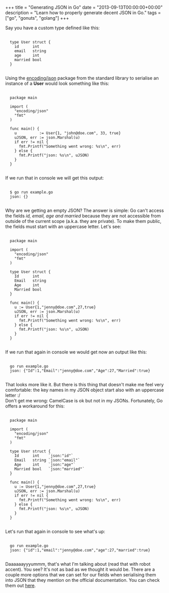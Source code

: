 +++
title = "Generating JSON in Go"
date = "2013-09-13T00:00:00+00:00"
description = "Learn how to properly generate decent JSON in Go."
tags = ["go", "gonuts", "golang"]
+++

Say you have a custom type defined like this:

<pre class="prettyprint">
  <code>
  type User struct {
    id      int
    email   string
    age     int
    married bool
  }
  </code>
</pre>

Using the [encoding/json] package from the standard library to serialise an instance of a **User** would look something like this:

<pre class="prettyprint">
  <code>
  package main

  import (
    "encoding/json"
    "fmt"
  )

  func main() {
    u          := User{1, "john@doe.com", 33, true}
    uJSON, err := json.Marshal(u)
    if err != nil {
      fmt.Printf("Something went wrong: %s\n", err)
    } else {
      fmt.Printf("json: %s\n", uJSON)
    }
  }
  </code>
</pre>

If we run that in console we will get this output:

<pre class="prettyprint">
  <code>
  $ go run example.go
  json: {}
  </code>
</pre>

Why are we getting an empty JSON? The answer is simple: Go can't access the fields *id, email, age and married* because they are not accessible from outside of the current scope (a.k.a. they are private). To make them public, the fields must start with an uppercase letter. Let's see:

<pre class="prettyprint">
  <code>
  package main

  import (
    "encoding/json"
    "fmt"
  )

  type User struct {
    Id      int
    Email   string
    Age     int
    Married bool
  }

  func main() {
    u := User{1,"jenny@doe.com",27,true}
    uJSON, err := json.Marshal(u)
    if err != nil {
      fmt.Printf("Something went wrong: %s\n", err)
    } else {
      fmt.Printf("json: %s\n", uJSON)
    }
  }
  </code>
</pre>

If we run that again in console we would get now an output like this:

<pre class="prettyprint">
  <code>
  go run example.go
  json: {"Id":1,"Email":"jenny@doe.com","Age":27,"Married":true}
  </code>
</pre>

That looks more like it. But there is this thing that doesn't make me feel very comfortable: the key names in my JSON object start also with an uppercase letter :/  
Don't get me wrong: CamelCase is ok but not in my JSONs. Fortunately, Go offers a workaround for this:

<pre class="prettyprint">
  <code>
  package main

  import (
    "encoding/json"
    "fmt"
  )

  type User struct {
    Id      int    `json:"id"`
    Email   string `json:"email"`
    Age     int    `json:"age"`
    Married bool   `json:"married"`
  }

  func main() {
    u := User{1,"jenny@doe.com",27,true}
    uJSON, err := json.Marshal(u)
    if err != nil {
      fmt.Printf("Something went wrong: %s\n", err)
    } else {
      fmt.Printf("json: %s\n", uJSON)
    }
  }
  </code>
</pre>

Let's run that again in console to see what's up:

<pre class="prettyprint">
  <code>
  go run example.go
  json: {"id":1,"email":"jenny@doe.com","age":27,"married":true}
  </code>
</pre>

Daaaaaayyyummm, that's what I'm talking about (read that with robot accent).
You see? It's not as bad as we thought it would be. There are a couple more options that we can set for our fields when serialising them into JSON that they mention on the official documentation. You can check them out [here].

[encoding/json]: http://golang.org/pkg/encoding/json
[here]: http://golang.org/pkg/encoding/json/#Marshal

